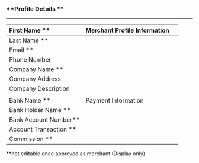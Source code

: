 ### **Profile Details **

---

| First Name \*\* | Merchant Profile Information  |  |
| :--- | :--- | :--- |
| Last Name \*\* |  |  |
| Email \*\* |  |  |
| Phone Number |  |  |
| Company Name \*\* |  |  |
| Company Address |  |  |
| Company Description  |  |  |
|  |  |  |
| Bank Name \*\* | Payment Information  |  |
| Bank Holder Name \*\* |  |  |
| Bank Account Number\*\* |  |  |
| Account Transaction \*\* |  |  |
| Commission \*\* |  |  |

\*\*not editable once approved as merchant \(Display only\)


